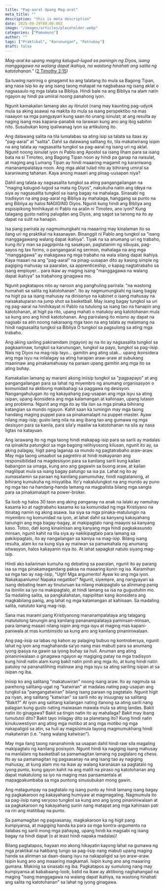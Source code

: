 ```yaml
---
title: "Pag-aaral Upang Mag-aral"
meta_title: ""
description: "this is meta description"
date: 2025-09-29T00:00:00Z
image: "/images/articles/placeholder.webp"
categories: ["Pamumuno"]
author: ""
tags: ["Praktikal", "Karunungan", "Patnubay"]
draft: false
---
```


_Mag-aral ka upang maging kalugud-lugod sa paningin ng Diyos, isang manggagawa na walang dapat ikahiya, na wastong hinahati ang salita ng katotohanan."_ ([2 Timothy 2:15](http://www.biblegateway.com/passage/index.php?search=2+Timothy+2%3A15;&version=50;&interface=print "Read 2 Timothy 2:15"))  
  
Sa tuwing naririnig o ginagamit ko ang talatang ito mula sa Bagong Tipan, ang nasa isip ko ay ang isang taong matapat na nagbabasa ng isang aklat o nagsasaulo ng mga talata sa Bibliya. Hindi bale na ang Bibliya na alam natin ngayon ay hindi pa umiiral noong panahong iyon.  
  
Ngunit kamakailan lamang ako ay itinulot (nang may kaunting pag-udyok mula sa aking asawa) na makita ito mula sa isang perspektibo na mas naaayon sa mga pangyayari kung saan ito unang isinulat; at ang resulta ay naging isang mas kapana-panabik na larawan kung ano ang ibig sabihin nito. Susubukan kong ipaliwanag iyon sa artikulong ito.  
  
Ang dalawang salita na tila lumalabas sa ating isip sa talata sa itaas ay "pag-aaral" at "salita". Dahil sa dalawang salitang ito, tila makatwirang isipin na ang talata ay nagsasalita tungkol sa pag-aaral ng isang uri ng aklat. Ngunit noong isinulat iyon ni Pablo ang Apostol sa isang liham para sa isang bata na si Timoteo, ang Bagong Tipan noon ay hindi pa ganap na naisulat, at maging ang Lumang Tipan ay hindi maaaring magamit ng karaniwang mananampalataya noon. Ang mga aklat tulad nito ay bihirang umiral sa karaniwang tahanan. Kaya anong maaari ang pinag-uusapan niya?  
  
Dahil ang talata ay nagsasalita tungkol sa ating pangangailangan na "maging kalugod-lugod sa mata ng Diyos", nakukuha natin ang ideya na siya ay nagsasalita tungkol sa isang bagay na mahalaga. Sinasabi ng tradisyon na ang pag-aaral ng Bibliya ay mahalaga, hanggang sa punto na ang Bibliya ay halos NAGIGING Diyos. Ngunit kung hindi ang Bibliya ang espisipikong hinihikayat ni Pablo na aralin ni Timoteo, ano iyon? Kung talagang gusto nating palugdan ang Diyos, ang sagot sa tanong na ito ay dapat na sulit na hanapin.  
  
Isa pang parirala ay nagmumungkahi na maaaring may kinalaman ito sa ilang uri ng praktikal na kasanayan. Binanggit ni Pablo ang tungkol sa "isang manggagawang walang dapat ikahiya". Tiyak na sa anumang uri ng trabaho, kung ito’y man sa pagpipinta ng sasakyan, pagtatanim ng sibuyas, pag-aayos ng tax forms, o pangangaral ng sermon, mahalaga na ang mga "manggagawa" ay makagawa ng mga trabaho na wala silang dapat ikahiya. Kaya maaari na ang "pag-aaral" na pinag-uusapan dito ay kasing simple ng pagiging mahusay sa paaralan, sa apprenticeship, o kapag nagtatrabaho sa isang employer... para ikaw ay maging isang "manggagawa na walang dapat ikahiya" sa trabahong ginagawa mo.  
  
Ngunit pagkatapos nito ay naroon ang panghuling parirala: "na wastong humahati sa salita ng katotohanan". Ito ay nagmumungkahi ng isang bagay na higit pa sa isang mahusay na dinisenyo na kabinet o isang mahusay na naisakatuparan na jump shot sa basketball. May isang bagay tungkol sa uri ng pag-aaral na hinihikayat ni Pablo na tutulong sa isang tao na hanapin ang katotohanan, at higit pa rito, upang mahati o matukoy ang katotohanan mula sa kung ano ang hindi katotohanan. Ang pariralang ito mismo ay dapat na nagsabi sa atin noong nakaraang mga taon na ang talata ay malamang na hindi nagsasalita tungkol sa Bibliya O tungkol sa pagsulong sa ating mga trabaho.  
  
Ang aking sariling pakiramdam (ngayon) ay na ito ay nagsasalita tungkol sa pagkaaninaw, tungkol sa karunungan, tungkol sa payo, tungkol sa pag-iisip. Nais ng Diyos na mag-isip tayo... gamitin ang ating utak... upang ikonsidera ang mga isyu na inilalagay sa ating harapan araw-araw at subukang maaninaw ang pinakamahusay na paraan upang gamitin ang mga ito sa ating buhay.  
  
Kamakailan lamang ay marami akong iniisip tungkol sa "pagpapayo" at ang pangangailangan para sa lahat ng miyembro ng anumang organisasyon o komunidad na aktibong makibahagi sa paggawa ng desisyon. Nangangahulugan ito ng kakayahang pag-usapan ang mga isyu sa ating isipan, upang ikonsidera ang mga kalamangan at kahinaan, upang lutasin ang problema. Ngunit ang mga ito ay tila ilan sa mga pinaka bihirang katangian sa mundo ngayon. Kahit saan ka tumingin may mga taong handang maging puppet para sa pinakamalapit na puppet-master. Ayaw nilang mag-isip; gusto lang nila na ang ibang tao ang gumawa ng mga desisyon para sa kanila, para sila’y maaliw sa katotohanan na sila ay nasa ligtas na katayuan.  
  
Ang larawang ito ng mga taong hindi makapag-isip para sa sarili ay madalas na ipinakita patungkol sa mga bagong relihiyosong kilusan, ngunit ito ay, sa aking palagay, higit pang laganap sa mundo ng pagtatrabaho araw-araw. May mga taong umaabot sa pagretiro at hindi makayanan ang responsibilidad na magdesisyon para sa kanilang sarili kung kailan babangon sa umaga, kung ano ang gagawin sa buong araw, at kailan maglilipat mula sa isang bagay patungo sa isa pa. Lahat ng ito ay sumasalamin sa paraan ng kanilang pamumuhay, hindi nagtatanong, at bihirang kumukuha ng inisyatiba. Ito’y nakalulungkot na ang mundo ay puno ng mga tao na handang-handa lamang na magpalista bilang mga sangla para sa pinakamalapit na power-broker.  
  
Sa loob ng halos 30 taon ang aking panganay na anak na lalaki ay namuhay kasama ko at nagtrabaho kasama ko sa komunidad ng mga Kristiyano na itinatag namin ng aking asawa. Isa siya sa mga pinaka-matulungin na miyembro ng komunidad na iyon, at lahat dahil sa kanyang kakayahang tanungin ang mga bagay-bagay, at makipagtalo nang maayos sa kanyang kaso. Totoo, dati kong kinaiinisan ang kanyang mga hindi pagkakasundo minsan, ngunit kahit na tila siya ay nakikipagtalo para lamang sa pakikipagtalo, ito ay nangailangan sa kaniya na mag-isip. Bilang isang resulta, alam ko na kung siya ay maiiwan sa pamamahala ng anumang sitwasyon, halos kakayanin niya ito. At lahat sapagkat natuto siyang mag-isip.  
  
Hindi ako kailanman kumuha ng debating sa paaralan, ngunit ito ay parang isa sa mga pinakamagandang paksa na maaaring kunin ng isa. Karamihan sa mga tao ay nag-iisip, "Ugh! Mga argumento! Ayaw ko ang mga iyon. Nakakapanlumo! Napaka negatibo!" Ngunit, siyempre, ang nangyayari sa isang debating team ay tinuturuan ka nilang makipagtalo sa alinmang panig na ibinilin sa iyo na makipagtalo, at hindi lamang sa isa na gugustuhin mo. Sa madaling salita, sa pangkalahatan, napipilitan kang ikonsidera ang magkabilang panig, ang lahat ng mga kalamangan at kahinaan. Sa madaling salita, natututo kang mag-isip.  
  
Sana mas marami pang Kristiyanong mananampalataya ang talagang matututong tanungin ang kanilang pananampalataya paminsan-minsan, para lamang maaari nilang isipin ang mga isyu at maging mas kapani-paniwala at mas kumbinsido sa kung ano ang kanilang pinaniniwalaan.  
  
Ang pag-iisip sa labas ng kahon ay palaging bubuo ng kontrobersya, ngunit lahat ng iyon ang maghahanda sa’yo nang mas mabuti para sa anumang iyong ipasya na gawin sa iyong buhay sa huli. Anuman ang ating pinaniniwalaan o ginagawa ngayon ay magiging patay na mga tradisyon kung hindi natin alam kung bakit natin pinili ang mga ito, at kung hindi natin patuloy na pananatilihing malinaw ang mga isyu sa ating sariling isipan at sa isipan ng iba.  
  
Iniisip ko ang salitang "makatuwiran" noong isang araw. Ito ay nagmula sa parehong salitang-ugat ng "katwiran" at madalas nating pag-usapan ang tungkol sa "pangangatwiran" bilang isang paraan ng pagtatalo. Ngunit higit pa riyan, ang salitang "katwiran" sa sarili nito ay iniuugnay sa salitang "Bakit?" At iyon ang salitang kailangan nating itanong sa ating sarili nang palagian kung gusto nating maiwasan mawala mula sa ating landas. Bakit natin ito ginagawa? Bakit sa tingin natin ito ay mahalaga? Bakit may ibang tumututol dito? Bakit tayo inilagay dito sa planetang ito? Kung hindi natin kinukuwestiyon ang ating mga motibo at ang mga motibo ng mga nakapaligid sa atin, sa huli ay magsisimula tayong magmumukhang hindi makatwiran (i.e. "nang walang katwiran").  
  
May mga ilang taong nananahimik sa usapan dahil hindi raw sila magaling makipagtalo ng kanilang posisyon. Ngunit hindi ka nagiging isang mahusay na manlalaro ng basketball sa pamamagitan lamang ng paglalaro ng chess. Ito ay sa pamamagitan ng pagsasanay na ang isang tao ay nagiging mahusay, at kung alam mo na ikaw ay walang karanasan sa pagtatalo ng iyong punto, kung gayon kahit na ang maliit na piraso ng katotohanan ang dapat makatulong sa iyo na maging mas pansamantala at mapagpakumbaba sa mga puntong sinusubukan mong gawin.  
  
Ang matagumpay na pagtatalo ng isang punto ay hindi lamang isang bagay ng pagkakaroon ng kakayahang humiyaw at magmagaling. Nagmumula ito sa pag-iisip nang seryoso tungkol sa kung ano ang iyong pinaniniwalaan at sa pagkakaroon ng kakayahang suriin nang matapat ang mga kahinaan pati na rin ang matitibay na punto.  
  
Sa pamamagitan ng pagsasanay, magkakaroon ka ng higit pang kumpiyansa, at magiging handa ka para sa mga kontra-argumento na ilalabas ng sarili mong mga pahayag, upang hindi ka magsabi ng isang bagay na hindi dapat (o at least hindi napaka madalas)!  
  
Bilang pagtatapos, hayaan mo akong hikayatin kayong lahat na gumawa ng mga praktikal na hakbang tungo sa pag-iisip nang mabuti upang maging handa sa alinman sa daan-daang isyu na nakapaligid sa iyo araw-araw. Isipin kung ano ang maaaring magkamali. Isipin kung ano ang maaaring gumana. Makinig sa sinasabi ng iba. Pagkatapos ay sumulong nang may kumpiyansa at kababaang-loob, batid na ikaw ay aktibong naghahangad na maging "isang manggagawa na walang dapat ikahiya, na wastong hinahati ang salita ng katotohanan" sa lahat ng iyong ginagawa.

